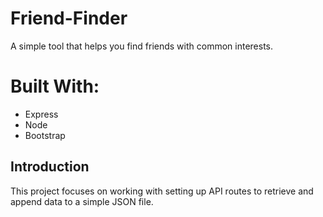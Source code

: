 # Friend-Finder
A simple tool that helps you find friends with common interests.

# Built With:

* Express
* Node
* Bootstrap

## Introduction
 This project focuses on working with setting up API routes to retrieve and append data to a simple JSON file.
